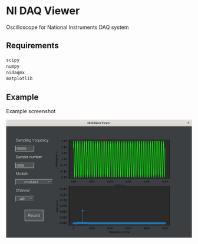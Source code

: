 # NI DAQ Viewer
Oscilloscope for National Instruments DAQ system

## Requirements
```python
scipy
numpy
nidaqmx
matplotlib
```

## Example
Example screenshot

![](screenshot.png)
